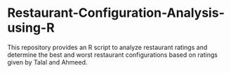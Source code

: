 # Restaurant-Configuration-Analysis-using-R
This repository provides an R script to analyze restaurant ratings and determine the best and worst restaurant configurations based on ratings given by Talal and Ahmeed.
